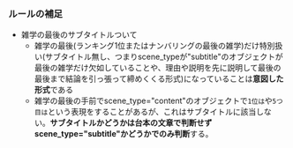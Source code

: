 ### ルールの補足
- 雑学の最後のサブタイトルついて
  - 雑学の最後(ランキング1位またはナンバリングの最後の雑学)だけ特別扱い(サブタイトル無し、つまりscene_typeが"subtitle"のオブジェクトが最後の雑学だけ欠如していることや、理由や説明を先に説明して最後の最後まで結論を引っ張って締めくくる形式)になっていることは**意図した形式**である
  - 雑学の最後の手前でscene_type="content"のオブジェクトで`1位は`や`5つ目は`という表現をすることがあるが、これはサブタイトルに該当しない。**サブタイトルかどうかは台本の文章で判断せずscene_type="subtitle"かどうかでのみ判断**する。
